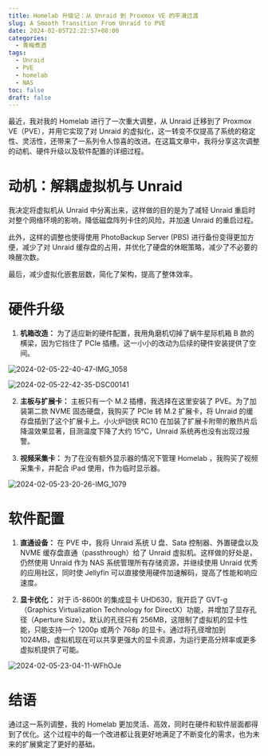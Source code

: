 ```yaml
---
title: Homelab 升级记：从 Unraid 到 Proxmox VE 的平滑过渡
slug: A Smooth Transition From Unraid to PVE
date: 2024-02-05T22:22:57+08:00
categories:
  - 青梅煮酒
tags:
  - Unraid
  - PVE
  - homelab
  - NAS
toc: false
draft: false
---
```

最近，我对我的 Homelab 进行了一次重大调整，从 Unraid 迁移到了 Proxmox VE（PVE），并用它实现了对 Unraid 的虚拟化，这一转变不仅提高了系统的稳定性、灵活性，还带来了一系列令人惊喜的改进。在这篇文章中，我将分享这次调整的动机、硬件升级以及软件配置的详细过程。

# 动机：解耦虚拟机与 Unraid

我决定将虚拟机从 Unraid 中分离出来，这样做的目的是为了减轻 Unraid 重启时对整个网络环境的影响，降低磁盘阵列卡住的风险，并加速 Unraid 的重启过程。

此外，这样的调整也使得使用 PhotoBackup Server (PBS) 进行备份变得更加方便，减少了对 Unraid 缓存盘的占用，并优化了硬盘的休眠策略，减少了不必要的唤醒次数。

最后，减少虚拟化嵌套层数，简化了架构，提高了整体效率。

# 硬件升级

1. **机箱改造：** 为了适应新的硬件配置，我用角磨机切掉了蜗牛星际机箱 B 款的横梁，因为它挡住了 PCIe 插槽。这一小小的改动为后续的硬件安装提供了空间。

![2024-02-05-22-40-47-IMG_1058](https://raw.githubusercontent.com/xbot/image-hosting/master/blog/2024-02-05-22-40-47-IMG_1058.jpeg)

![2024-02-05-22-42-35-DSC00141](https://raw.githubusercontent.com/xbot/image-hosting/master/blog/2024-02-05-22-42-35-DSC00141.jpg)

2. **主板与扩展卡：** 主板只有一个 M.2 插槽，我选择在这里安装了 PVE。为了加装第二款 NVME 固态硬盘，我购买了 PCIe 转 M.2 扩展卡，将 Unraid 的缓存盘插到了这个扩展卡上。小火炉铠侠 RC10 在加装了扩展卡附带的散热片后降温效果显著，目测温度下降了大约 15℃，Unraid 系统再也没有出现过报警。

3. **视频采集卡：** 为了在没有额外显示器的情况下管理 Homelab ，我购买了视频采集卡，并配合 iPad 使用，作为临时显示器。

![2024-02-05-23-20-26-IMG_1079](https://raw.githubusercontent.com/xbot/image-hosting/master/blog/2024-02-05-23-20-26-IMG_1079.jpeg)

# 软件配置

1. **直通设备：** 在 PVE 中，我将 Unraid 系统 U 盘、Sata 控制器、外置硬盘以及 NVME 缓存盘直通（passthrough）给了 Unraid 虚拟机。这样做的好处是，仍然使用 Unraid 作为 NAS 系统管理所有存储资源，并继续使用 Unraid 优秀的应用社区，同时使 Jellyfin 可以直接使用硬件加速解码，提高了性能和响应速度。

2. **显卡优化：** 对于 i5-8600t 的集成显卡 UHD630，我开启了 GVT-g（Graphics Virtualization Technology for DirectX）功能，并增加了显存孔径（Aperture Size）。默认的孔径只有 256MB，这限制了虚拟机的显卡性能，只能支持一个 1200p 或两个 768p 的显卡。通过将孔径增加到 1024MB，虚拟机现在可以共享更强大的显卡资源，为运行更高分辨率或更多虚拟机提供了可能。

![2024-02-05-23-04-11-WFhOJe](https://raw.githubusercontent.com/xbot/image-hosting/master/blog/2024-02-05-23-04-11-WFhOJe.png)

# 结语

通过这一系列调整，我的 Homelab 更加灵活、高效，同时在硬件和软件层面都得到了优化。这个过程中的每一个改进都让我更好地满足了不断变化的需求，也为未来的扩展奠定了更好的基础。